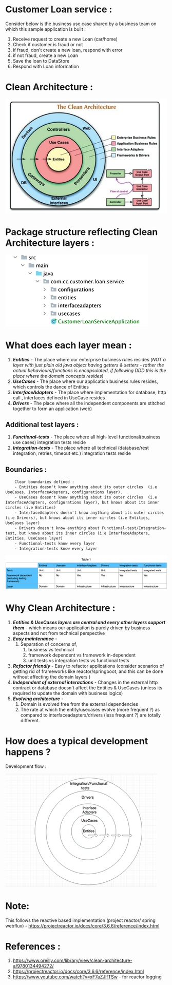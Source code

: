 # Customer Loan service :
Consider below is the business use case shared by a business team on which this sample application is built :
1. Receive request to create a new Loan (car/home)
2. Check if customer is fraud or not
3. if fraud, don't create a new loan, respond with error
4. if not fraud, create a new Loan
5. Save the loan to DataStore
6. Respond with Loan information

# Clean Architecture :

![](images/Clean_Architecture.png)

# Package structure reflecting Clean Architecture layers :

![](images/Package_Structure.png)

# What does each layer mean :

1. **_Entities_** - The place where our enterprise business rules resides (_NOT a layer with just plain old java object having getters & setters - rather the actual behaviours/functions is encapsulated, if following DDD this is the place where the domain concepts resides_)
2. **_UseCases_** - The place where our application business rules resides, which controls the dance of Entities
3. **_InterfaceAdapters_** - The place where implementation for database, http call , interfaces defined in UseCase resides
4. **_Drivers_** - The place where all the independent components are stitched together to form an application (web)

## Additional test layers :
1. **_Functional-tests_** - The place where all high-level functional(business use cases) integration tests reside
2. **_Integration-tests_** - The place where all technical (database/rest integration, retries, timeout etc.) integration tests reside

## Boundaries :

```text
    Clear boundaries defined :
    - Entities doesn't know anything about its outer circles  (i.e UseCases, InterfaceAdapters, configurations layer).
    - UseCases doesn't know anything about its outer circles  (i.e InterfaceAdapters, configurations layer), but knows about its inner circles (i.e Entities)
    - InterfaceAdapters doesn't know anything about its outer circles (i.e Drivers), but knows about its inner circles (i.e Entities, UseCases layer)
    - Drivers doesn't know anything about Functional-test/Integration-test, but knows about its inner circles (i.e InterfaceAdapters, Entities, UseCases layer)
    - Functional-tests know every layer
    - Integration-tests know every layer
```
![img.png](images/Boundaries.png)

# Why Clean Architecture :

1. _**Entities & UseCases layers are central and every other layers support  them**_ - which means our application is purely driven by business aspects and not from technical perspective
2. **_Easy maintenance_**  -
    1. Separation of concerns of,
        1. business vs technical
        2. framework dependent vs framework in-dependent
        3. unit tests vs integration tests vs functional tests
3. **_Refactor friendly_** - Easy to refactor applications (consider scenarios of getting rid of frameworks like reactor/springboot, and this can be done without affecting the domain layers )
4. **_Independent of external interactions_** - Changes in the external http contract or database doesn't affect the Entities & UseCases (unless its required to update the domain with business logics)
5. **_Evolving architecture_** -
    1. Domain is evolved free from the external dependencies
    2. The rate at which the entity/usecases evolve (more frequent ?) as compared to interfaceadapters/drivers (less frequent ?) are totally different.

# How does a typical development happens ?
    
Development flow :

![img.png](images/development_order.png)

# Note:
This follows the reactive based implementation (project reactor/ spring webflux) - https://projectreactor.io/docs/core/3.6.6/reference/index.html

# References :
1. https://www.oreilly.com/library/view/clean-architecture-a/9780134494272/
2. https://projectreactor.io/docs/core/3.6.6/reference/index.html
3. https://www.youtube.com/watch?v=xF7aZJlfTSw - for reactor logging
